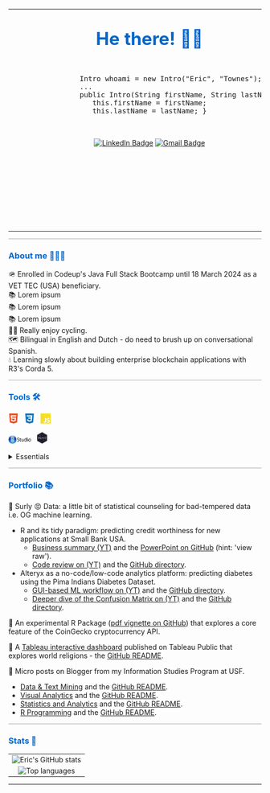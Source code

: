 

<div id="header">

<table>
    <tbody>
        <tr>
            <td style="vertical-align: top; width: 60%;">                
                <p style="text-align: center; font-size: 2.5em; font-weight: bold; color: #0066CC">He there! ✌🏽</p>               
                <pre>                
                Intro whoami = new Intro("Eric", "Townes");
                ...
                public Intro(String firstName, String lastName) {
                &nbsp;&nbsp;&nbsp;this.firstName = firstName;
                &nbsp;&nbsp;&nbsp;this.lastName = lastName; }                
                </pre>
                <br>
                <div style="text-align: center;">
                <a href="https://www.linkedin.com/in/eric-townes-137279286">
                    <img src="https://img.shields.io/badge/LinkedIn-0A66C2?style=for-the-badge&logo=linkedin&logoColor=white" alt="LinkedIn Badge"/></a>
                <a href="mailto:ericltownes@gmail.com?subject=Saw your GitHub profile...&body=">
                    <img src="https://img.shields.io/badge/Gmail-EA4335?style=for-the-badge&logo=gmail&logoColor=white" alt="Gmail Badge"/></a>
                </div>
            </td>
            <td style="text-align: center; vertical-align: bottom; width: 40%;">
                <br><br>
                <blockquote>
                  Debugging is twice as hard as writing the code in the first place. Therefore, if you write the code as cleverly as possible, you are, by definition, not smart enough to debug it.
                  <cite>- Brian Kernighan</cite>
                </blockquote>
                <a href="https://git.io/streak-stats"><img src="http://github-readme-streak-stats.herokuapp.com?user=eltownes&hide_border=true&exclude_days=Sun%2CSat&card_width=400&hide_total_contributions=true" alt="GitHub Streak" /></a>
            </td>
        </tr>
    </tbody>
</table>

</div>

<hr style="height: 1px; background-color: #A9A9A9;">

<div id="about">

<h3 style="color: #0066CC;">About me 🧑🏽‍💻</h3>

🪖 Enrolled in Codeup's Java Full Stack Bootcamp until 18 March 2024 as a VET TEC (USA) beneficiary.<br>
📚 Lorem ipsum<br>
📚 Lorem ipsum<br>
📚 Lorem ipsum<br>
🚴🏽‍ Really enjoy cycling.<br>
🗺️ Bilingual in English and Dutch - do need to brush up on conversational Spanish.<br>
💧 Learning slowly about building enterprise blockchain applications with R3's Corda 5.<br>

</div>

<hr style="height: 1px; background-color: #A9A9A9;">

<div id="tools">
<h3 style="color: #0066CC;"> Tools 🛠️ </h3>

<img src="media/html5-color.svg" title="HTML5" alt="HTML5" width="4%" height="4%"/>&nbsp;&nbsp;
<img src="media/css3-color.svg" title="HTML5" alt="HTML5" width="4%" height="4%"/>&nbsp;&nbsp;
<img src="media/javascript-color.svg" title="HTML5" alt="HTML5" width="4%" height="4%"/>&nbsp;&nbsp;

<img src="media/RStudio-Logo.svg" title="RStudio" alt="RStudio" width="9%" height="9%"/>&nbsp;&nbsp;
<img src="media/tidyverse.svg" title="Tidyverse" alt="Tidyverse" width="4%" height="4%"/>&nbsp;&nbsp;

<details>
    <summary>Essentials</summary>

* The new classic!? <a href="https://www.statlearning.com/" target="_blank">An Introduction to Statistical Learning with Applications in R</a>.
* <a href="https://www.tmwr.org/" target="_blank">Tidy Modeling with R</a>.
* <a href="https://developer.mozilla.org/en-US/docs/Web/JavaScript" target="_blank">MDN Web Docs</a>.
* Lorem ipsum.

</details>

</div>

<hr style="height: 1px; background-color: #A9A9A9;">

<div id="Portfolio">
<h3 style="color: #0066CC;"> Portfolio 📚 </h3>

📑 Surly 😡 Data: a little bit of statistical counseling for bad-tempered data i.e. OG machine learning.
* R and its tidy paradigm: predicting credit worthiness for new applications at Small Bank USA.
    * <a href="https://www.youtube.com/watch?v=bW47QDyInDo" target="_blank">Business summary (YT)</a> and
        the <a href="https://github.com/surlydata/Surly-Data/blob/main/Credit%20Worthiness/Credit%20Worthiness.pptx" target="_blank"> PowerPoint on GitHub</a> (hint: 'view raw').
    * <a href="https://www.youtube.com/watch?v=-j7Wko_C374" target="_blank">Code review on (YT)</a> and
        the <a href="https://github.com/surlydata/Surly-Data/tree/main/Credit%20Worthiness" target="_blank"> GitHub directory</a>.
* Alteryx as a no-code/low-code analytics platform: predicting diabetes using the Pima Indians Diabetes Dataset.
    * <a href="https://www.youtube.com/watch?v=T2I1sy6X38s&t=4s" target="_blank">GUI-based ML workflow on (YT)</a> and
        the <a href="https://github.com/surlydata/Surly-Data/tree/main/Pima%20Indians%20Diabetes" target="_blank"> GitHub directory</a>.
    * <a href="https://www.youtube.com/watch?v=HIquVB1o3DM" target="_blank">Deeper dive of the Confusion Matrix on (YT)</a> and
        the <a href="https://github.com/surlydata/Surly-Data/tree/main/Confusion%20Matrix" target="_blank"> GitHub directory</a>.       

📑 An experimental R Package (<a href="https://github.com/eltownes/CryptoR/blob/main/CryptoR_Vignette.pdf" target="_blank">pdf vignette on GitHub</a>)
    that explores a core feature of the CoinGecko cryptocurrency API.<br>

📑 A <a href="https://public.tableau.com/app/profile/eric.townes/viz/WorldReligions_15880970461920/Panorama" target="_blank">Tableau interactive dashboard</a> published on Tableau Public that explores  world religions -
   the <a href="https://github.com/eltownes/USF-LIS4317/tree/master/Final%20Project" target="_blank"> GitHub README</a>.<br>

📑 Micro posts on Blogger from my Information Studies Program at USF.
* <a href="https://et-lis4761.blogspot.com" target="_blank">Data & Text Mining</a> and the <a href="https://github.com/eltownes/USF-LIS4761" target="_blank"> GitHub README</a>.
* <a href="https://et-lis4317.blogspot.com" target="_blank">Visual Analytics</a> and the <a href="https://github.com/eltownes/USF-LIS4317" target="_blank"> GitHub README</a>.
* <a href="https://et-lis4273.blogspot.com" target="_blank">Statistics and Analytics</a> and the <a href="https://github.com/eltownes/USF-LIS4273" target="_blank"> GitHub README</a>.
* <a href="https://et-lis4370.blogspot.com" target="_blank">R Programming</a> and the <a href="https://github.com/eltownes/USF-LIS4370" target="_blank"> GitHub README</a>.

</div>

<hr style="height: 1px; background-color: #A9A9A9;">

<div id="stats">
<h3 style="color: #0066CC;"> Stats 🧮 </h3>

<table>
    <tr>
        <td style=" text-align: center; vertical-align: top;">
            <img src="https://github-readme-stats.vercel.app/api?username=eltownes&custom_title=Eric%20Townes%27%20GitHub%20stats&&show_icons=true&theme=default&title_color=FF8000&icon_color=FF8000" alt="Eric's GitHub stats">
        </td>
    </tr>
    <tr>
        <td style="text-align: center; vertical-align: top;">
            <img src="https://github-readme-stats.vercel.app/api/top-langs/?username=eltownes&layout=compact&theme=default&title_color=FF8000&icon_color=FF8000" alt="Top languages">            
        </td>
    </tr>
</table>

</div>

-----
